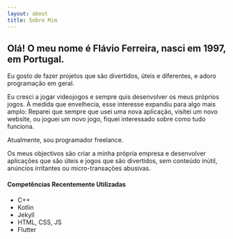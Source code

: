 ```yaml
---
layout: about
title: Sobre Mim
---
```


## Olá! O meu nome é Flávio Ferreira, nasci em 1997, em Portugal.

Eu gosto de fazer projetos que são divertidos, úteis e diferentes, e adoro programação em geral.

Eu cresci a jogar videojogos e sempre quis desenvolver os meus próprios jogos. À medida que envelhecia, esse interesse expandiu para algo mais amplo:
Reparei que sempre que usei uma nova aplicação, visitei um novo website, ou joguei um novo jogo, fiquei interessado sobre como tudo funciona.

Atualmente, sou programador freelance.

Os meus objectivos são criar a minha própria empresa e desenvolver aplicações que são úteis e jogos que são divertidos, sem conteúdo inútil, anúncios irritantes ou micro-transações abusivas.

#### Competências Recentemente Utilizadas
- C++
- Kotlin
- Jekyll
- HTML, CSS, JS
- Flutter